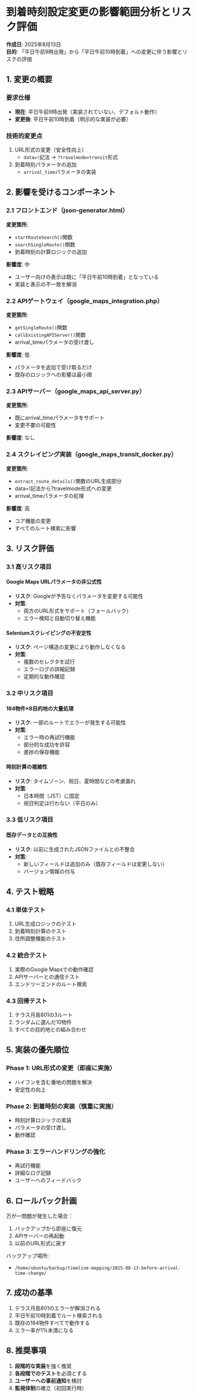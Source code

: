# 到着時刻設定変更の影響範囲分析とリスク評価

**作成日**: 2025年8月13日  
**目的**: 「平日午前9時出発」から「平日午前10時到着」への変更に伴う影響とリスクの評価

## 1. 変更の概要

### 要求仕様
- **現在**: 平日午前9時出発（実装されていない、デフォルト動作）
- **変更後**: 平日午前10時到着（明示的な実装が必要）

### 技術的変更点
1. URL形式の変更（安全性向上）
   - `data=!`記法 → `?travelmode=transit`形式
2. 到着時刻パラメータの追加
   - `arrival_time`パラメータの実装

## 2. 影響を受けるコンポーネント

### 2.1 フロントエンド（json-generator.html）
**変更箇所**:
- `startRouteSearch()`関数
- `searchSingleRoute()`関数
- 到着時刻の計算ロジックの追加

**影響度**: 中
- ユーザー向けの表示は既に「平日午前10時到着」となっている
- 実装と表示の不一致を解消

### 2.2 APIゲートウェイ（google_maps_integration.php）
**変更箇所**:
- `getSingleRoute()`関数
- `callExistingAPIServer()`関数
- arrival_timeパラメータの受け渡し

**影響度**: 低
- パラメータを追加で受け取るだけ
- 既存のロジックへの影響は最小限

### 2.3 APIサーバー（google_maps_api_server.py）
**変更箇所**:
- 既にarrival_timeパラメータをサポート
- 変更不要の可能性

**影響度**: なし

### 2.4 スクレイピング実装（google_maps_transit_docker.py）
**変更箇所**:
- `extract_route_details()`関数のURL生成部分
- data=!記法から?travelmode形式への変更
- arrival_timeパラメータの処理

**影響度**: 高
- コア機能の変更
- すべてのルート検索に影響

## 3. リスク評価

### 3.1 高リスク項目

#### Google Maps URLパラメータの非公式性
- **リスク**: Googleが予告なくパラメータを変更する可能性
- **対策**: 
  - 両方のURL形式をサポート（フォールバック）
  - エラー検知と自動切り替え機能

#### Seleniumスクレイピングの不安定性
- **リスク**: ページ構造の変更により動作しなくなる
- **対策**:
  - 複数のセレクタを試行
  - エラーログの詳細記録
  - 定期的な動作確認

### 3.2 中リスク項目

#### 184物件×8目的地の大量処理
- **リスク**: 一部のルートでエラーが発生する可能性
- **対策**:
  - エラー時の再試行機能
  - 部分的な成功を許容
  - 進捗の保存機能

#### 時刻計算の複雑性
- **リスク**: タイムゾーン、祝日、夏時間などの考慮漏れ
- **対策**:
  - 日本時間（JST）に固定
  - 祝日判定は行わない（平日のみ）

### 3.3 低リスク項目

#### 既存データとの互換性
- **リスク**: 以前に生成されたJSONファイルとの不整合
- **対策**:
  - 新しいフィールドは追加のみ（既存フィールドは変更しない）
  - バージョン情報の付与

## 4. テスト戦略

### 4.1 単体テスト
1. URL生成ロジックのテスト
2. 到着時刻計算のテスト
3. 住所調整機能のテスト

### 4.2 統合テスト
1. 実際のGoogle Mapsでの動作確認
2. APIサーバーとの通信テスト
3. エンドツーエンドのルート検索

### 4.3 回帰テスト
1. テラス月島801の3ルート
2. ランダムに選んだ10物件
3. すべての目的地との組み合わせ

## 5. 実装の優先順位

### Phase 1: URL形式の変更（即座に実施）
- ハイフンを含む番地の問題を解決
- 安定性の向上

### Phase 2: 到着時刻の実装（慎重に実施）
- 時刻計算ロジックの実装
- パラメータの受け渡し
- 動作確認

### Phase 3: エラーハンドリングの強化
- 再試行機能
- 詳細なログ記録
- ユーザーへのフィードバック

## 6. ロールバック計画

万が一問題が発生した場合：
1. バックアップから即座に復元
2. APIサーバーの再起動
3. 以前のURL形式に戻す

バックアップ場所:
- `/home/ubuntu/backup/timeline-mapping/2025-08-13-before-arrival-time-change/`

## 7. 成功の基準

1. テラス月島801のエラーが解消される
2. 平日午前10時到着でルート検索される
3. 既存の184物件すべてで動作する
4. エラー率が1%未満になる

## 8. 推奨事項

1. **段階的な実装**を強く推奨
2. **各段階でのテスト**を必須とする
3. **ユーザーへの事前通知**を検討
4. **監視体制**の確立（初回実行時）